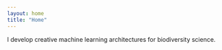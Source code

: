 ```yaml
---
layout: home
title: "Home"
---
```


I develop creative machine learning architectures for biodiversity science.



